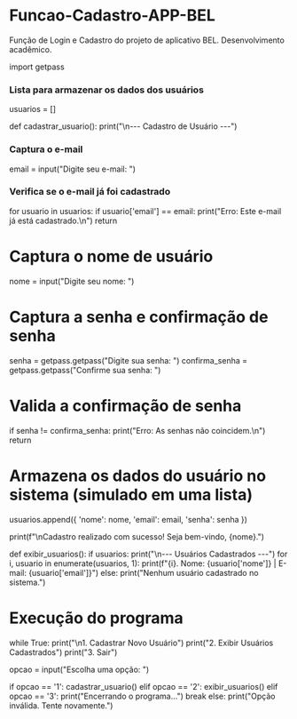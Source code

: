 # Funcao-Cadastro-APP-BEL
Função de Login e Cadastro do projeto de aplicativo BEL. Desenvolvimento acadêmico.

import getpass

### Lista para armazenar os dados dos usuários
usuarios = []

def cadastrar_usuario():
    print("\n--- Cadastro de Usuário ---")

  ### Captura o e-mail
   email = input("Digite seu e-mail: ")
    
  ### Verifica se o e-mail já foi cadastrado
  for usuario in usuarios:
      if usuario['email'] == email:
          print("Erro: Este e-mail já está cadastrado.\n")
          return

   # Captura o nome de usuário
  nome = input("Digite seu nome: ")

   # Captura a senha e confirmação de senha
  senha = getpass.getpass("Digite sua senha: ")
   confirma_senha = getpass.getpass("Confirme sua senha: ")

  # Valida a confirmação de senha
   if senha != confirma_senha:
      print("Erro: As senhas não coincidem.\n")
      return

   # Armazena os dados do usuário no sistema (simulado em uma lista)
   usuarios.append({
      'nome': nome,
      'email': email,
      'senha': senha
   })

   print(f"\nCadastro realizado com sucesso! Seja bem-vindo, {nome}.")

def exibir_usuarios():
    if usuarios:
        print("\n--- Usuários Cadastrados ---")
        for i, usuario in enumerate(usuarios, 1):
            print(f"{i}. Nome: {usuario['nome']} | E-mail: {usuario['email']}")
    else:
        print("Nenhum usuário cadastrado no sistema.")

# Execução do programa
while True:
    print("\n1. Cadastrar Novo Usuário")
    print("2. Exibir Usuários Cadastrados")
    print("3. Sair")

   opcao = input("Escolha uma opção: ")

   if opcao == '1':
      cadastrar_usuario()
   elif opcao == '2':
       exibir_usuarios()
   elif opcao == '3':
       print("Encerrando o programa...")
       break
   else:
      print("Opção inválida. Tente novamente.")
